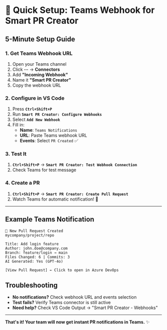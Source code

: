 # 🔧 Quick Setup: Teams Webhook for Smart PR Creator

## 5-Minute Setup Guide

### 1. Get Teams Webhook URL
1. Open your Teams channel
2. Click **⋯** → **Connectors**
3. Add **"Incoming Webhook"**
4. Name it **"Smart PR Creator"**
5. Copy the webhook URL

### 2. Configure in VS Code
1. Press **`Ctrl+Shift+P`**
2. Run **`Smart PR Creator: Configure Webhooks`**
3. Select **`Add New Webhook`**
4. Fill in:
   - **Name**: `Teams Notifications`
   - **URL**: Paste Teams webhook URL
   - **Events**: Select `PR Created` ✅

### 3. Test It
1. **`Ctrl+Shift+P`** → **`Smart PR Creator: Test Webhook Connection`**
2. Check Teams for test message

### 4. Create a PR
1. **`Ctrl+Shift+P`** → **`Smart PR Creator: Create Pull Request`**
2. Watch Teams for automatic notification! 🎉

---

## Example Teams Notification

```
🚀 New Pull Request Created
mycompany/project/repo

Title: Add login feature
Author: john.doe@company.com  
Branch: feature/login → main
Files Changed: 6 | Commits: 3
AI Generated: Yes (GPT-4o)

[View Pull Request] ← Click to open in Azure DevOps
```

## Troubleshooting
- **No notifications?** Check webhook URL and events selection
- **Test fails?** Verify Teams connector is still active
- **Need help?** Check VS Code Output → "Smart PR Creator - Webhooks"

---

**That's it! Your team will now get instant PR notifications in Teams.** ✨
